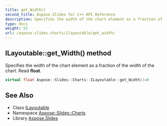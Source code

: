 ```yaml
---
title: get_Width()
second_title: Aspose.Slides for C++ API Reference
description: Specifies the width of the chart element as a fraction of the width of the chart. Read float.
type: docs
weight: 53
url: /aspose.slides.charts/ilayoutable/get_width/
---
```

## ILayoutable::get_Width() method


Specifies the width of the chart element as a fraction of the width of the chart. Read **float**.

```cpp
virtual float Aspose::Slides::Charts::ILayoutable::get_Width()=0
```

## See Also

* Class [ILayoutable](../)
* Namespace [Aspose::Slides::Charts](../../)
* Library [Aspose.Slides](../../../)